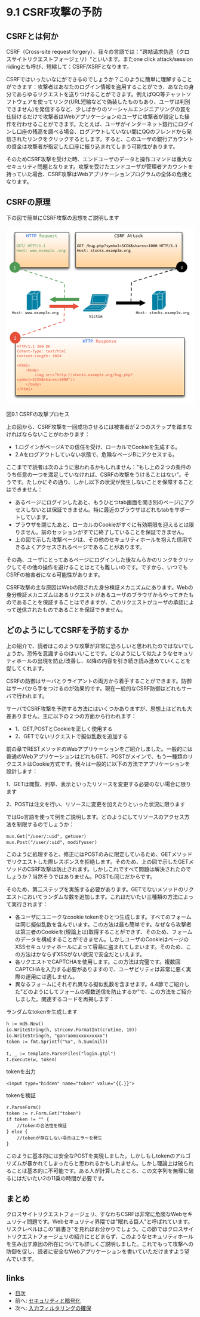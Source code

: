 <!-- {% raw %} -->
# 9.1 CSRF攻撃の予防

## CSRFとは何か　
CSRF（Cross-site request forgery）、我々の言語では："跨站请求伪造（クロスサイトリクエストフォージェリ）"といいます。またone click attack/session ridingとも呼び、短縮して：CSRF/XSRFとなります。

CSRFではいったいなにができるのでしょうか？このように簡単に理解することができます：攻撃者はあなたのログイン情報を盗用することができ、あなたの身分であらゆるリクエストを送りつけることができます。例えばQQ等チャットソフトウェアを使ってリンク(URL短縮などで偽装したものもあり、ユーザは判別できません)を発信するなど、少しばかりのソーシャルエンジニアリングの罠を仕掛けるだけで攻撃者はWebアプリケーションのユーザに攻撃者が設定した操作を行わせることができます。たとえば、ユーザがインターネット銀行にログインし口座の残高を調べる場合、ログアウトしていない間にQQのフレンドから発信されたリンクをクリックするとします。すると、このユーザの銀行アカウントの資金は攻撃者が指定した口座に振り込まれてしまう可能性があります。

そのためCSRF攻撃を受けた時、エンドユーザのデータと操作コマンドは重大なセキュリティ問題となります。攻撃を受けたエンドユーザが管理者アカウントを持っていた場合、CSRF攻撃はWebアプリケーションプログラムの全体の危機となります。

## CSRFの原理
下の図で簡単にCSRF攻撃の思想をご説明します

![](images/9.1.csrf.png?raw=true)

図9.1 CSRFの攻撃プロセス

上の図から、CSRF攻撃を一回成功させるには被害者が２つのステップを踏まなければならないことがわかります：

- 1.ログインがページAでの信任を受け、ローカルでCookieを生成する。
- 2.Aをログアウトしていない状態で、危険なページBにアクセスする。

ここまでで読者は次のように思われるかもしれません："もし上の２つの条件のうち任意の一つを満足していなければ、CSRFの攻撃をうけることはない"。そうです。たしかにその通り、しかし以下の状況が発生しないことを保障することはできません：

- あるページにログインしたあと、もうひとつtab画面を開き別のページにアクセスしないとは保証できません。特に最近のブラウザはどれもtabをサポートしています。
- ブラウザを閉じたあと、ローカルのCookieがすぐに有効期限を迎えるとは限りません。前のセッションがすでに終了していることを保証できません。
- 上の図で示した攻撃ページは、その他のセキュリティホールを抱えた信用できるよくアクセスされるページであることがあります。

その為、ユーザにとってあるページにログインした後なんらかのリンクをクリックしてその他の操作を避けることはとても難しいのです。ですから、いつでもCSRFの被害者になる可能性があります。

CSRF攻撃の主な原因はWebの隠された身分検証メカニズムにあります。Webの身分検証メカニズムはあるリクエストがあるユーザのブラウザからやってきたものであることを保証することはできますが、このリクエストがユーザの承認によって送信されたものであることを保証できません。

## どのようにしてCSRFを予防するか
上の紹介で、読者はこのような攻撃が非常に恐ろしいと思われたのではないでしょうか。恐怖を意識するのはいいことです。どのようにして似たようなセキュリティホールの出現を防止/改善し、以降の内容を引き続き読み進めていくことを促してくれます。

CSRFの防御はサーバとクライアントの両方から着手することができます。防御はサーバから手をつけるのが効果的です。現在一般的なCSRF防御はどれもサーバで行われます。

サーバでCSRF攻撃を予防する方法にはいくつかありますが、思想上はどれも大差ありません。主に以下の２つの方面から行われます：

- 1、GET,POSTとCookieを正しく使用する
- 2、GETでないリクエストで擬似乱数を追加する

前の章でRESTメソッドのWebアプリケーションをご紹介しました。一般的には普通のWebアプリケーションはどれもGET、POSTがメインで、もう一種類のリクエストはCookie方式です。我々は一般的に以下の方法でアプリケーションを設計します：

1、GETは閲覧、列挙、表示といったリソースを変更する必要のない場合に限ります

2、POSTは注文を行い、リソースに変更を加えたりといった状況に限ります

ではGo言語を使って例をご説明します。どのようにしてリソースのアクセス方法を制限するのでしょうか：

	mux.Get("/user/:uid", getuser)
	mux.Post("/user/:uid", modifyuser)

このように処理すると、修正にはPOSTのみに限定しているため、GETメソッドでリクエストした際レスポンスを拒絶します。そのため、上の図で示したGETメソッドのCSRF攻撃は防止されます。しかしこれですべて問題は解決されたのでしょうか？当然そうではありません。POSTも同じだからです。

そのため、第二ステップを実施する必要があります。GETでないメソッドのリクエストにおいてランダムな数を追加します。これはだいたい三種類の方法によって実行されます：

- 各ユーザにユニークなcookie tokenをひとつ生成します。すべてのフォームは同じ擬似乱数を含んでいます。この方法は最も簡単です。なぜなら攻撃者は第三者のCookieを(理論上は)取得することができず、そのため、フォームのデータを構成することができません。しかしユーザのCookieはページのXSSセキュリティホールによって容易に盗まれてしまいます。そのため、この方法はかならずXSSがない状況で安全だといえます。
- 各リクエストでCAPTCHAを使用します。この方法は完璧です。複数回CAPTCHAを入力する必要がありますので、ユーザビリティは非常に悪く実際の運用には適しません。
- 異なるフォームにそれぞれ異なる擬似乱数を含ませます。4.4節でご紹介した”どのようにしてフォームの複数送信を防止するか"で、この方法をご紹介しました。関連するコードを再掲します：

ランダムなtokenを生成します

	h := md5.New()
	io.WriteString(h, strconv.FormatInt(crutime, 10))
	io.WriteString(h, "ganraomaxxxxxxxxx")
	token := fmt.Sprintf("%x", h.Sum(nil))

	t, _ := template.ParseFiles("login.gtpl")
	t.Execute(w, token)

tokenを出力

	<input type="hidden" name="token" value="{{.}}">

tokenを検証

	r.ParseForm()
	token := r.Form.Get("token")
	if token != "" {
		//tokenの合法性を検証
	} else {
		//tokenが存在しない場合はエラーを発生
	}

このように基本的には安全なPOSTを実現しました。しかしもしtokenのアルゴリズムが暴かれてしまったらと思われるかもしれません。しかし理論上は破られることは基本的に不可能です。ある人が計算したところ、この文字列を無理に破るにはだいたい2の11乗の時間が必要です。

## まとめ
クロスサイトリクエストフォージェリ、すなわちCSRFは非常に危険なWebセキュリティ問題です。Webセキュリティ界隈では"眠れる巨人"と呼ばれています。リスクレベルはこの"肩書き"を見ればお分かりでしょう。この節ではクロスサイトリクエストフォージェリの紹介にとどまらず、このようなセキュリティホールを生み出す原因の所在についても詳しくご説明しました。これでもって攻撃への防御を促し、読者に安全なWebアプリケーションを書いていただけますよう望んでいます。

## links
   * [目次](<preface.md>)
   * 前へ: [セキュリティと暗号化](<09.0.md>)
   * 次へ: [入力フィルタリングの確保](<09.2.md>)
<!-- {% endraw %} -->
